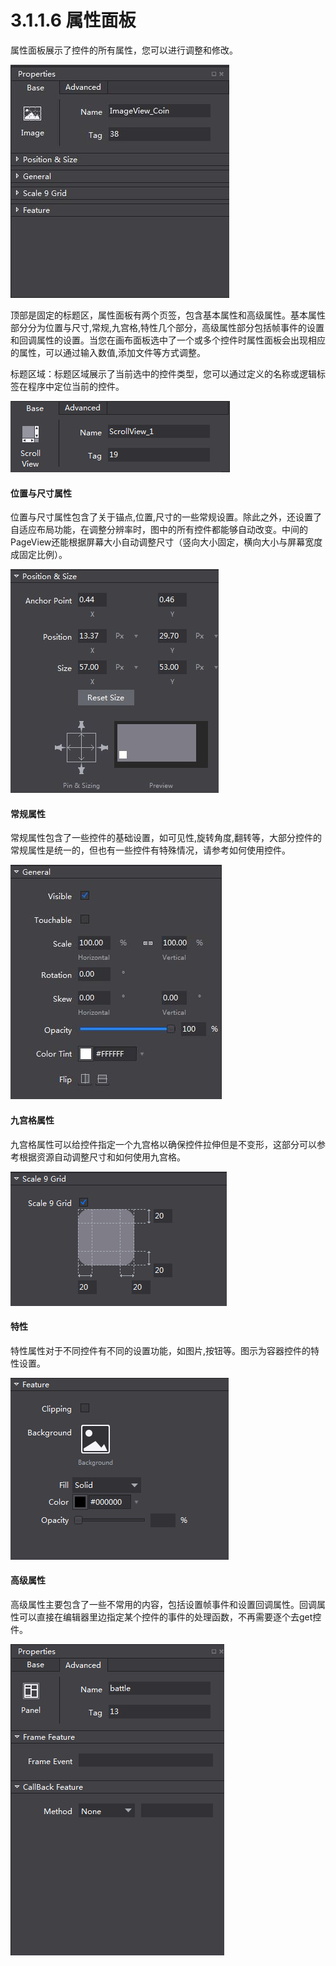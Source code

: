 # 3.1.1.6 属性面板


属性面板展示了控件的所有属性，您可以进行调整和修改。

![Image](res/property.jpg)

顶部是固定的标题区，属性面板有两个页签，包含基本属性和高级属性。基本属性部分分为位置与尺寸,常规,九宫格,特性几个部分，高级属性部分包括帧事件的设置和回调属性的设置。当您在画布面板选中了一个或多个控件时属性面板会出现相应的属性，可以通过输入数值,添加文件等方式调整。

标题区域：标题区域展示了当前选中的控件类型，您可以通过定义的名称或逻辑标签在程序中定位当前的控件。

![Image](res/image020.png)

#### 位置与尺寸属性

位置与尺寸属性包含了关于锚点,位置,尺寸的一些常规设置。除此之外，还设置了自适应布局功能，在调整分辨率时，图中的所有控件都能够自动改变。中间的PageView还能根据屏幕大小自动调整尺寸（竖向大小固定，横向大小与屏幕宽度成固定比例）。 

![Image](res/p&s.jpg)


#### 常规属性

常规属性包含了一些控件的基础设置，如可见性,旋转角度,翻转等，大部分控件的常规属性是统一的，但也有一些控件有特殊情况，请参考如何使用控件。

![Image](res/general.jpg)

#### 九宫格属性

九宫格属性可以给控件指定一个九宫格以确保控件拉伸但是不变形，这部分可以参考根据资源自动调整尺寸和如何使用九宫格。

![Image](res/9.png)

#### 特性

特性属性对于不同控件有不同的设置功能，如图片,按钮等。图示为容器控件的特性设置。

![Image](res/feature.png)

#### 高级属性

高级属性主要包含了一些不常用的内容，包括设置帧事件和设置回调属性。回调属性可以直接在编辑器里边指定某个控件的事件的处理函数，不再需要逐个去get控件。

![Image](res/advanced.png)